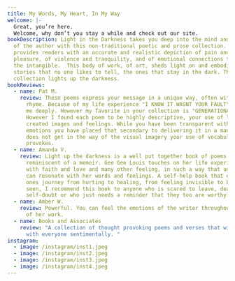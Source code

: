 ```yaml
---
title: My Words, My Heart, In My Way
welcome: |-
  Great, you’re here.
  Welcome, why don’t you stay a while and check out our site.
bookDescription: Light in the Darkness takes you deep into the mind and spirit
  of the author with this non-traditional poetic and prose collection. It
  provides readers with an accurate and realistic depiction of pain and
  pleasure, of violence and tranquility, and of emotional connections to even
  the intangible.  This body of work, of art, sheds light on and embodies the
  stories that no one likes to tell, the ones that stay in the dark. This
  collection lights up the darkness.
bookReviews:
  - name: Pat M.
    review: These poems express your message in a unique way, often with rhythm or
      rhyme. Because of my life experience "I KNOW IT WASNT YOUR FAULT" touched
      me deeply. However my favorite in your collection is "GENERATIONAL CRIES".
      However I found each poem to be highly descriptive, your use of language
      created images and feelings. While you have been transparent with your
      emotions you have placed that secondary to delivering it in a manner that
      does not get in the way of the visual imagery your use of vocabulary
      provokes.
  - name: Amanda V.
    review: Light up the darkness is a well put together book of poems which is
      reminiscent of a memoir. Gee Gee Louis touches on her life experiences
      with faith and love and many other feeling, in such a way that any reader
      can resonate with her words and feelings. A self-help book that embodies
      ones journey from hurting to healing, from feeling invisible to being
      seen, I recommend this book to anyone who is scared to leave, dealing with
      self-doubt or who just needs a reminder that they too are worthy.
  - name: Amber W.
    review: Powerful. You can feel the emotions of the writer throughout the pages
      of her work.
  - name: Books and Associates
    review: "A collection of thought provoking poems and verses that will resonate
      with everyone sentimentally. "
instagram:
  - image: /instagram/inst1.jpeg
  - image: /instagram/inst2.jpeg
  - image: /instagram/inst3.jpeg
  - image: /instagram/inst4.jpeg
---
```

